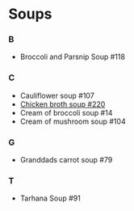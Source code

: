 # Soups

### B
- Broccoli and Parsnip Soup #118

### C
- Cauliflower soup #107
- [Chicken broth soup #220](/recipes/chicken-broth-soup.md)
- Cream of broccoli soup #14
- Cream of mushroom soup #104

### G
- Granddads carrot soup #79

### T
- Tarhana Soup #91
